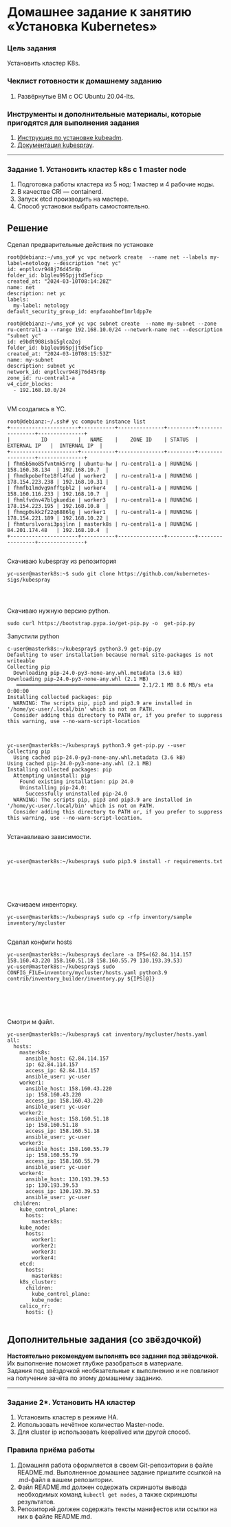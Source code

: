 # Домашнее задание к занятию «Установка Kubernetes» 

### Цель задания

Установить кластер K8s.

### Чеклист готовности к домашнему заданию

1. Развёрнутые ВМ с ОС Ubuntu 20.04-lts.


### Инструменты и дополнительные материалы, которые пригодятся для выполнения задания

1. [Инструкция по установке kubeadm](https://kubernetes.io/docs/setup/production-environment/tools/kubeadm/create-cluster-kubeadm/).
2. [Документация kubespray](https://kubespray.io/).

-----

### Задание 1. Установить кластер k8s с 1 master node

1. Подготовка работы кластера из 5 нод: 1 мастер и 4 рабочие ноды.
2. В качестве CRI — containerd.
3. Запуск etcd производить на мастере.
4. Способ установки выбрать самостоятельно.



## Решение


Сделал предварительные действия по установке

~~~
root@debianz:~/vms_yc# yc vpc network create  --name net --labels my-label=netology --description "net yc"
id: enptlcvr948j76d45r8p
folder_id: b1gleu995pjjtd5eficp
created_at: "2024-03-10T08:14:28Z"
name: net
description: net yc
labels:
  my-label: netology
default_security_group_id: enpfaoahbef1mrldpp7e

root@debianz:~/vms_yc# yc vpc subnet create  --name my-subnet --zone ru-central1-a --range 192.168.10.0/24 --network-name net --description "subnet yc"
id: e9bdt908isbi5glca2oj
folder_id: b1gleu995pjjtd5eficp
created_at: "2024-03-10T08:15:53Z"
name: my-subnet
description: subnet yc
network_id: enptlcvr948j76d45r8p
zone_id: ru-central1-a
v4_cidr_blocks:
  - 192.168.10.0/24


~~~




VM создались в YC.

~~~
root@debianz:~/.ssh# yc compute instance list
+----------------------+-----------+---------------+---------+-----------------+---------------+
|          ID          |   NAME    |    ZONE ID    | STATUS  |   EXTERNAL IP   |  INTERNAL IP  |
+----------------------+-----------+---------------+---------+-----------------+---------------+
| fhm5b5mo85fvntmk5rrg | ubuntu-hw | ru-central1-a | RUNNING | 158.160.38.134  | 192.168.10.7  |
| fhmdkpobefte18fl4fud | worker2   | ru-central1-a | RUNNING | 178.154.223.238 | 192.168.10.31 |
| fhmfb1lmdvg9nfftpbl2 | worker4   | ru-central1-a | RUNNING | 158.160.116.233 | 192.168.10.7  |
| fhmlfvdnv47blgkuedie | worker3   | ru-central1-a | RUNNING | 178.154.223.195 | 192.168.10.8  |
| fhmqp0skk2f22q6886lg | worker1   | ru-central1-a | RUNNING | 178.154.221.189 | 192.168.10.22 |
| fhmturslvorai3psjlnn | masterk8s | ru-central1-a | RUNNING | 84.201.174.48   | 192.168.10.4  |
+----------------------+-----------+---------------+---------+-----------------+---------------+


~~~


Скачиваю kubespray из репозитория


~~~
yc-user@masterk8s:~$ sudo git clone https://github.com/kubernetes-sigs/kubespray




~~~

Скачиваю нужную версию python.

~~~
sudo curl https://bootstrap.pypa.io/get-pip.py -o  get-pip.py
~~~

Запустили python 

~~~
c-user@masterk8s:~/kubespray$ python3.9 get-pip.py
Defaulting to user installation because normal site-packages is not writeable
Collecting pip
  Downloading pip-24.0-py3-none-any.whl.metadata (3.6 kB)
Downloading pip-24.0-py3-none-any.whl (2.1 MB)
   ━━━━━━━━━━━━━━━━━━━━━━━━━━━━━━━━━━━━━━━━ 2.1/2.1 MB 8.6 MB/s eta 0:00:00
Installing collected packages: pip
  WARNING: The scripts pip, pip3 and pip3.9 are installed in '/home/yc-user/.local/bin' which is not on PATH.
  Consider adding this directory to PATH or, if you prefer to suppress this warning, use --no-warn-script-location



yc-user@masterk8s:~/kubespray$ python3.9 get-pip.py --user
Collecting pip
  Using cached pip-24.0-py3-none-any.whl.metadata (3.6 kB)
Using cached pip-24.0-py3-none-any.whl (2.1 MB)
Installing collected packages: pip
  Attempting uninstall: pip
    Found existing installation: pip 24.0
    Uninstalling pip-24.0:
      Successfully uninstalled pip-24.0
  WARNING: The scripts pip, pip3 and pip3.9 are installed in '/home/yc-user/.local/bin' which is not on PATH.
  Consider adding this directory to PATH or, if you prefer to suppress this warning, use --no-warn-script-location.


~~~


Устанавливаю зависимости.

~~~


yc-user@masterk8s:~/kubespray$ sudo pip3.9 install -r requirements.txt






~~~

Скачиваем инвенторку.

~~~
yc-user@masterk8s:~/kubespray$ sudo cp -rfp inventory/sample inventory/mycluster


~~~


Сделал конфиги hosts

~~~
yc-user@masterk8s:~/kubespray$ declare -a IPS=(62.84.114.157 158.160.43.220 158.160.51.18 158.160.55.79 130.193.39.53)
yc-user@masterk8s:~/kubespray$ sudo CONFIG_FILE=inventory/mycluster/hosts.yaml python3.9 contrib/inventory_builder/inventory.py ${IPS[@]}






~~~

Смотри м файл.

~~~
yc-user@masterk8s:~/kubespray$ cat inventory/mycluster/hosts.yaml
all:
  hosts:
    masterk8s:
      ansible_host: 62.84.114.157
      ip: 62.84.114.157
      access_ip: 62.84.114.157
      ansible_user: yc-user
    worker1:
      ansible_host: 158.160.43.220
      ip: 158.160.43.220
      access_ip: 158.160.43.220
      ansible_user: yc-user
    worker2:
      ansible_host: 158.160.51.18
      ip: 158.160.51.18
      access_ip: 158.160.51.18
      ansible_user: yc-user
    worker3:
      ansible_host: 158.160.55.79
      ip: 158.160.55.79
      access_ip: 158.160.55.79
      ansible_user: yc-user
    worker4:
      ansible_host: 130.193.39.53
      ip: 130.193.39.53
      access_ip: 130.193.39.53
      ansible_user: yc-user
  children:
    kube_control_plane:
      hosts:
        masterk8s:
    kube_node:
      hosts:
        worker1:
        worker2:
        worker3:
        worker4:
    etcd:
      hosts:
        masterk8s:
    k8s_cluster:
      children:
        kube_control_plane:
        kube_node:
    calico_rr:
      hosts: {}


~~~


## Дополнительные задания (со звёздочкой)

**Настоятельно рекомендуем выполнять все задания под звёздочкой.** Их выполнение поможет глубже разобраться в материале.   
Задания под звёздочкой необязательные к выполнению и не повлияют на получение зачёта по этому домашнему заданию. 

------
### Задание 2*. Установить HA кластер

1. Установить кластер в режиме HA.
2. Использовать нечётное количество Master-node.
3. Для cluster ip использовать keepalived или другой способ.

### Правила приёма работы

1. Домашняя работа оформляется в своем Git-репозитории в файле README.md. Выполненное домашнее задание пришлите ссылкой на .md-файл в вашем репозитории.
2. Файл README.md должен содержать скриншоты вывода необходимых команд `kubectl get nodes`, а также скриншоты результатов.
3. Репозиторий должен содержать тексты манифестов или ссылки на них в файле README.md.
